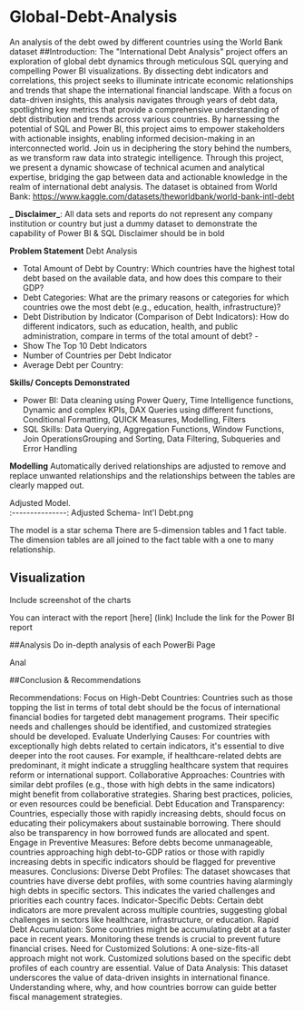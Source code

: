 # Global-Debt-Analysis
An analysis of the debt owed by different countries using the World Bank dataset
##Introduction: The "International Debt Analysis" project offers an exploration of global debt dynamics through meticulous SQL querying and compelling Power BI visualizations. By dissecting debt indicators and correlations, this project seeks to illuminate intricate economic relationships and trends that shape the international financial landscape. With a focus on data-driven insights, this analysis navigates through years of debt data, spotlighting key metrics that provide a comprehensive understanding of debt distribution and trends across various countries. By harnessing the potential of SQL and Power BI, this project aims to empower stakeholders with actionable insights, enabling informed decision-making in an interconnected world.
Join us in deciphering the story behind the numbers, as we transform raw data into strategic intelligence. Through this project, we present a dynamic showcase of technical acumen and analytical expertise, bridging the gap between data and actionable knowledge in the realm of international debt analysis.
The dataset is obtained from  World Bank: https://www.kaggle.com/datasets/theworldbank/world-bank-intl-debt

**_ Disclaimer_**: All data sets and reports do not represent any company institution or country but just a dummy dataset to demonstrate the capability of Power BI & SQL
Disclaimer should be in bold


**Problem Statement**
 Debt Analysis
 - Total Amount of Debt by Country: Which countries have the highest total debt based on the available data, and how does this compare to their GDP?
 - Debt Categories: What are the primary reasons or categories for which countries owe the most debt (e.g., education, health, infrastructure)?
 - Debt Distribution by Indicator (Comparison of Debt Indicators): How do different indicators, such as education, health, and public administration, compare in terms of the total amount of debt? -
 -  Show The Top 10 Debt Indicators
 -  Number of Countries per Debt Indicator
 -  Average Debt per Country:

**Skills/ Concepts Demonstrated** 
 - Power BI:  Data cleaning using Power Query, Time Intelligence functions, Dynamic and complex KPIs, DAX Queries using different functions, Conditional Formatting, QUICK Measures, Modelling, Filters 
 - SQL Skills: Data Querying, Aggregation Functions, Window Functions, Join OperationsGrouping and Sorting, Data Filtering, Subqueries and Error Handling

 **Modelling**
Automatically derived relationships are adjusted to remove and replace unwanted relationships and the relationships between the tables are clearly mapped out.

Adjusted Model.   
:---------------: 
Adjusted Schema- Int'l Debt.png            

The model is a star schema
There are 5-dimension tables and 1 fact table. The dimension tables are all joined to the fact table with a one to many relationship.

## Visualization
Include screenshot of the charts

You can interact with the report [here] (link)
Include the link for the Power BI report

##Analysis
Do in-depth analysis of each PowerBi Page

Anal



##Conclusion & Recommendations 

Recommendations:
Focus on High-Debt Countries: Countries such as those topping the list in terms of total debt should be the focus of international financial bodies for targeted debt management programs. Their specific needs and challenges should be identified, and customized strategies should be developed.
Evaluate Underlying Causes: For countries with exceptionally high debts related to certain indicators, it's essential to dive deeper into the root causes. For example, if healthcare-related debts are predominant, it might indicate a struggling healthcare system that requires reform or international support.
Collaborative Approaches: Countries with similar debt profiles (e.g., those with high debts in the same indicators) might benefit from collaborative strategies. Sharing best practices, policies, or even resources could be beneficial.
Debt Education and Transparency: Countries, especially those with rapidly increasing debts, should focus on educating their policymakers about sustainable borrowing. There should also be transparency in how borrowed funds are allocated and spent.
Engage in Preventive Measures: Before debts become unmanageable, countries approaching high debt-to-GDP ratios or those with rapidly increasing debts in specific indicators should be flagged for preventive measures.
Conclusions:
Diverse Debt Profiles: The dataset showcases that countries have diverse debt profiles, with some countries having alarmingly high debts in specific sectors. This indicates the varied challenges and priorities each country faces.
Indicator-Specific Debts: Certain debt indicators are more prevalent across multiple countries, suggesting global challenges in sectors like healthcare, infrastructure, or education.
Rapid Debt Accumulation: Some countries might be accumulating debt at a faster pace in recent years. Monitoring these trends is crucial to prevent future financial crises.
Need for Customized Solutions: A one-size-fits-all approach might not work. Customized solutions based on the specific debt profiles of each country are essential.
Value of Data Analysis: This dataset underscores the value of data-driven insights in international finance. Understanding where, why, and how countries borrow can guide better fiscal management strategies.




